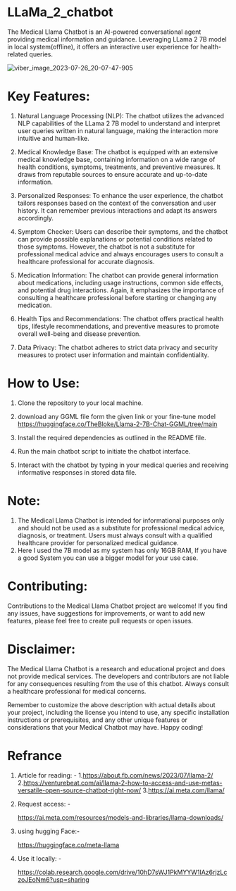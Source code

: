 # LLaMa_2_chatbot
The Medical Llama Chatbot is an AI-powered conversational agent providing medical information and guidance. Leveraging LLama 2 7B model in local system(offline), it offers an interactive user experience for health-related queries.


![viber_image_2023-07-26_20-07-47-905](https://github.com/96harsh52/LLaMa_2_chatbot/assets/36518896/5286d162-4172-4618-92db-2b606accd132)



# Key Features:

1. Natural Language Processing (NLP): The chatbot utilizes the advanced NLP capabilities of the LLama 2 7B model to understand and interpret user queries written in natural language, making the interaction more intuitive and human-like.

2. Medical Knowledge Base: The chatbot is equipped with an extensive medical knowledge base, containing information on a wide range of health conditions, symptoms, treatments, and preventive measures. It draws from reputable sources to ensure accurate and up-to-date information.

3. Personalized Responses: To enhance the user experience, the chatbot tailors responses based on the context of the conversation and user history. It can remember previous interactions and adapt its answers accordingly.

4. Symptom Checker: Users can describe their symptoms, and the chatbot can provide possible explanations or potential conditions related to those symptoms. However, the chatbot is not a substitute for professional medical advice and always encourages users to consult a healthcare professional for accurate diagnosis.

5. Medication Information: The chatbot can provide general information about medications, including usage instructions, common side effects, and potential drug interactions. Again, it emphasizes the importance of consulting a healthcare professional before starting or changing any medication.

6. Health Tips and Recommendations: The chatbot offers practical health tips, lifestyle recommendations, and preventive measures to promote overall well-being and disease prevention.

7. Data Privacy: The chatbot adheres to strict data privacy and security measures to protect user information and maintain confidentiality.

# How to Use:

1. Clone the repository to your local machine.

2. download any GGML file form the given link or your fine-tune model 
 https://huggingface.co/TheBloke/Llama-2-7B-Chat-GGML/tree/main 

3. Install the required dependencies as outlined in the README file.

4. Run the main chatbot script to initiate the chatbot interface.

5. Interact with the chatbot by typing in your medical queries and receiving informative responses in stored data file.

# Note:

1. The Medical Llama Chatbot is intended for informational purposes only and should not be used as a substitute for professional medical advice, diagnosis, or treatment. Users must always consult with a qualified healthcare provider for personalized medical guidance.
2. Here I used the 7B model as my system has only 16GB RAM, If you have a good System you can use a bigger model for your use case.

# Contributing:

Contributions to the Medical Llama Chatbot project are welcome! If you find any issues, have suggestions for improvements, or want to add new features, please feel free to create pull requests or open issues.

# Disclaimer:

The Medical Llama Chatbot is a research and educational project and does not provide medical services. The developers and contributors are not liable for any consequences resulting from the use of this chatbot. Always consult a healthcare professional for medical concerns.

Remember to customize the above description with actual details about your project, including the license you intend to use, any specific installation instructions or prerequisites, and any other unique features or considerations that your Medical Chatbot may have. Happy coding!



# Refrance 

1. Article for reading: - 
   1.https://about.fb.com/news/2023/07/llama-2/
   2.https://venturebeat.com/ai/llama-2-how-to-access-and-use-metas-versatile-open-source-chatbot-right-now/
   3.https://ai.meta.com/llama/


2. Request access: -

   https://ai.meta.com/resources/models-and-libraries/llama-downloads/ 

3. using hugging Face:-

    https://huggingface.co/meta-llama 


4. Use it locally: - 

    https://colab.research.google.com/drive/10hD7sWJ1PkMYYW1IAz6rjzLczoJEoNm6?usp=sharing 
